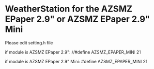 # WeatherStation for the AZSMZ EPaper 2.9" or AZSMZ EPaper 2.9" Mini

Please edit setting.h file

if module is AZSMZ EPaper 2.9":
//#define AZSMZ_EPAPER_MINI   21  

if module is AZSMZ EPaper 2.9" Mini:
#define AZSMZ_EPAPER_MINI   21  

